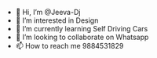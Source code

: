 - 👋 Hi, I’m @Jeeva-Dj
- 👀 I’m interested in Design
- 🌱 I’m currently learning Self Driving Cars
- 💞️ I’m looking to collaborate on Whatsapp
- 📫 How to reach me 9884531829

<!---
Jeeva-Dj/Jeeva-Dj is a ✨ special ✨ repository because its `README.md` (this file) appears on your GitHub profile.
You can click the Preview link to take a look at your changes.
--->
